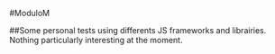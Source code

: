 
#ModuloM

##Some personal tests using differents JS frameworks and librairies.
Nothing particularly interesting at the moment.

